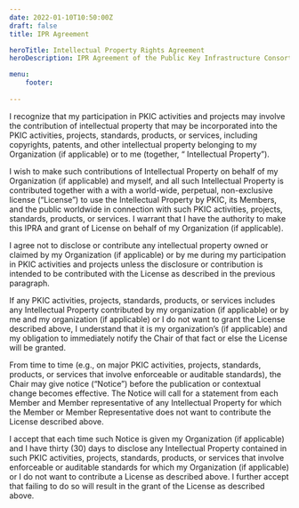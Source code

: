 ```yaml
---
date: 2022-01-10T10:50:00Z
draft: false
title: IPR Agreement

heroTitle: Intellectual Property Rights Agreement
heroDescription: IPR Agreement of the Public Key Infrastructure Consortium

menu: 
    footer:
    
---
```


I recognize that my participation in PKIC activities and projects may involve the contribution of intellectual property that may be incorporated into the PKIC activities, projects, standards, products, or services, including copyrights, patents, and other intellectual property belonging to my Organization (if applicable) or to me (together, “ Intellectual Property”).

I wish to make such contributions of Intellectual Property on behalf of my Organization (if applicable) and myself, and all such Intellectual Property is contributed together with a with a world-wide, perpetual, non-exclusive license (“License”) to use the Intellectual Property by PKIC, its Members, and the public worldwide in connection with such PKIC activities, projects, standards, products, or services.  I warrant that I have the authority to make this IPRA and grant of License on behalf of my Organization (if applicable).

I agree not to disclose or contribute any intellectual property owned or claimed by my Organization (if applicable) or by me during my participation in PKIC activities and projects unless the disclosure or contribution is intended to be contributed with the License as described in the previous paragraph.

If any PKIC activities, projects, standards, products, or services includes any Intellectual Property contributed by my organization (if applicable) or by me and my organization (if applicable) or I do not want to grant the License described above, I understand that it is my organization’s (if applicable) and my obligation to immediately notify the Chair of that fact or else the License will be granted.

From time to time (e.g., on major PKIC activities, projects, standards, products, or services that involve enforceable or auditable standards), the Chair may give notice (“Notice”) before the publication or contextual change becomes effective. The Notice will call for a statement from each Member and Member representative of any Intellectual Property for which the Member or Member Representative does not want to contribute the License described above.

I accept that each time such Notice is given my Organization (if applicable) and I have thirty (30) days to disclose any Intellectual Property contained in such PKIC activities, projects, standards, products, or services that involve enforceable or auditable standards for which my Organization (if applicable) or I do not want to contribute a License as described above.  I further accept that failing to do so will result in the grant of the License as described above.
